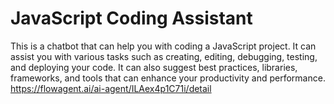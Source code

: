 # JavaScript Coding Assistant
This is a chatbot that can help you with coding a JavaScript project. It can assist you with various tasks such as creating, editing, debugging, testing, and deploying your code. It can also suggest best practices, libraries, frameworks, and tools that can enhance your productivity and performance.
https://flowagent.ai/ai-agent/ILAex4p1C71i/detail
